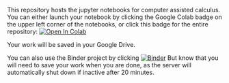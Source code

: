 This repository hosts the jupyter notebooks for computer assisted calculus. You can either launch your notebook by clicking the Google Colab 
badge on the upper left corner of the notebooks, or click this badge for the entire repository: <a target="_blank" href="https://colab.research.google.com/github/yajuna/computer-assisted-calculus/blob/master">
  <img src="https://colab.research.google.com/assets/colab-badge.svg" alt="Open In Colab"/>
</a>

Your work will be saved in your Google Drive.

You can also use the Binder project by clicking [![Binder](https://mybinder.org/badge_logo.svg)](https://mybinder.org/v2/gh/yajuna/computer-assisted-calculus/HEAD)
But know that you will need to save your work when you are done, as the server will automatically shut down if inactive after 20 minutes.

